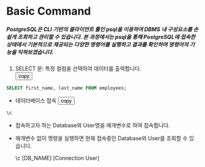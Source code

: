 # Basic Command
##### PostgreSQL은 CLI 기반의 클라이언트 툴인 psql을 이용하여 DBMS 내 구성요소를 손쉽게 조회하고 관리할 수 있습니다. 본 과정에서는 psql을 통해 PostgreSQL에 접속한 상태에서 기본적으로 제공되는 다양한 명령어를 실행하고 결과를 확인하며 명령어의 기능을 익혀보겠습니다.

1.  SELECT 문: 특정 컬럼을 선택하여 데이터를 출력합니다.  
<button onclick="copyCode(0)">copy</button>
```sql
SELECT first_name, last_name FROM employees;
```

* 데이터베이스 접속
<button onclick="copyCode(0)">copy</button>
```sql
\c 
```
 
 - 접속하고자 하는 Database와 User명을 매개변수로 하여 접속합니다.
 - 매개변수 없이 명령을 실행하면 현재 접속중인 Database와 User를 조회할 수 있습니다.
   
   \c [DB_NAME] [Connection User]

